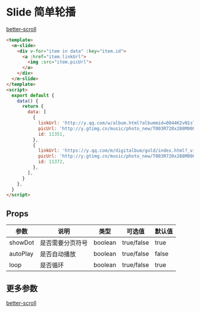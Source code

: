 # Slide 简单轮播

[better-scroll](https://github.com/ustbhuangyi/better-scroll)

```html
<template>
  <m-slide>
    <div v-for="item in data" :key="item.id">
      <a :href="item.linkUrl">
        <img :src="item.picUrl">
      </a>
    </div>
  </m-slide>
</template>
<script>
  export default {
    data() {
      return {
        data: [
          {
            linkUrl: 'http://y.qq.com/w/album.html?albummid=0044K2vN1sT5mE',
            picUrl: 'http://y.gtimg.cn/music/photo_new/T003R720x288M000001YCZlY3aBifi.jpg',
            id: 11351,
          },
          {
            linkUrl: 'https://y.qq.com/m/digitalbum/gold/index.html?_video=true&id=2197820&g_f=shoujijiaodian',
            picUrl: 'http://y.gtimg.cn/music/photo_new/T003R720x288M000004ckGfg3zaho0.jpg',
            id: 11372,
          },
        ],
      }
    },
  }
</script>

```

## Props

| 参数        | 说明          | 类型     | 可选值       | 默认值  |
| ---------- | ------------- | ------- | ----------- | ------ |
| showDot    | 是否需要分页符号 | boolean | true/false  | true  |
| autoPlay   | 是否自动播放     | boolean | true/false  | false |
| loop       | 是否循环        | boolean | true/false  | true  |


## 更多参数
[better-scroll](https://github.com/ustbhuangyi/better-scroll)
